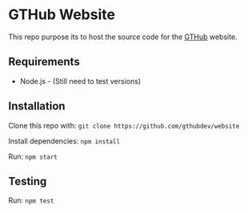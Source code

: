 # GTHub Website

This repo purpose its to host the source code for the [GTHub](https://gthub.eu) website.

## Requirements

* Node.js - (Still need to test versions)

## Installation

Clone this repo with:
`git clone https://github.com/gthubdev/website`

Install dependencies:
`npm install`

Run:
`npm start` 

## Testing
Run:
`npm test`